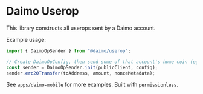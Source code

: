# Daimo Userop

This library constructs all userops sent by a Daimo account.

Example usage:

```ts
import { DaimoOpSender } from "@daimo/userop";

// Create DaimoOpConfig, then send some of that account's home coin (eg USDC).
const sender = DaimoOpSender.init(publicClient, config);
sender.erc20Transfer(toAddress, amount, nonceMetadata);
```

See `apps/daimo-mobile` for more examples. Built with `permissionless`.
